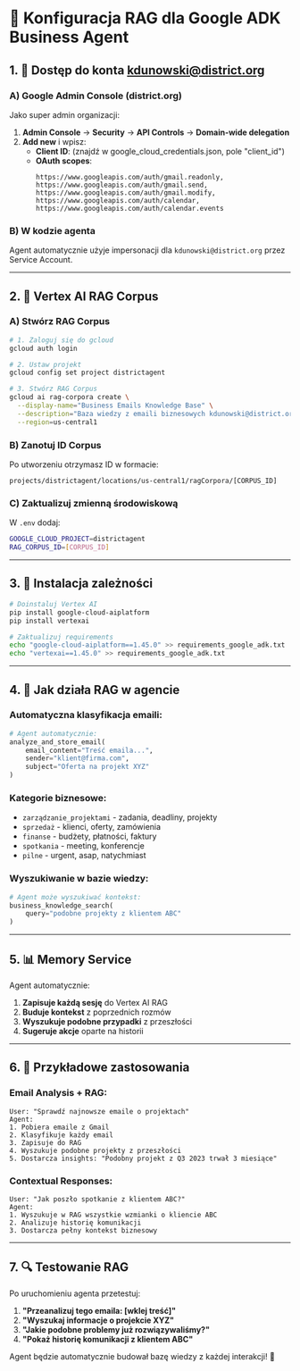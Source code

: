 # 🧠 Konfiguracja RAG dla Google ADK Business Agent

## 1. 📧 Dostęp do konta kdunowski@district.org

### A) Google Admin Console (district.org)
Jako super admin organizacji:

1. **Admin Console** → **Security** → **API Controls** → **Domain-wide delegation**
2. **Add new** i wpisz:
   - **Client ID**: (znajdź w google_cloud_credentials.json, pole "client_id")
   - **OAuth scopes**:
     ```
     https://www.googleapis.com/auth/gmail.readonly,
     https://www.googleapis.com/auth/gmail.send,
     https://www.googleapis.com/auth/gmail.modify,
     https://www.googleapis.com/auth/calendar,
     https://www.googleapis.com/auth/calendar.events
     ```

### B) W kodzie agenta
Agent automatycznie użyje impersonacji dla `kdunowski@district.org` przez Service Account.

---

## 2. 🧠 Vertex AI RAG Corpus

### A) Stwórz RAG Corpus
```bash
# 1. Zaloguj się do gcloud
gcloud auth login

# 2. Ustaw projekt
gcloud config set project districtagent

# 3. Stwórz RAG Corpus
gcloud ai rag-corpora create \
  --display-name="Business Emails Knowledge Base" \
  --description="Baza wiedzy z emaili biznesowych kdunowski@district.org" \
  --region=us-central1
```

### B) Zanotuj ID Corpus
Po utworzeniu otrzymasz ID w formacie:
```
projects/districtagent/locations/us-central1/ragCorpora/[CORPUS_ID]
```

### C) Zaktualizuj zmienną środowiskową
W `.env` dodaj:
```bash
GOOGLE_CLOUD_PROJECT=districtagent
RAG_CORPUS_ID=[CORPUS_ID]
```

---

## 3. 🔧 Instalacja zależności

```bash
# Doinstaluj Vertex AI
pip install google-cloud-aiplatform
pip install vertexai

# Zaktualizuj requirements
echo "google-cloud-aiplatform==1.45.0" >> requirements_google_adk.txt
echo "vertexai==1.45.0" >> requirements_google_adk.txt
```

---

## 4. 🚀 Jak działa RAG w agencie

### Automatyczna klasyfikacja emaili:
```python
# Agent automatycznie:
analyze_and_store_email(
    email_content="Treść emaila...",
    sender="klient@firma.com", 
    subject="Oferta na projekt XYZ"
)
```

### Kategorie biznesowe:
- `zarządzanie_projektami` - zadania, deadliny, projekty
- `sprzedaż` - klienci, oferty, zamówienia  
- `finanse` - budżety, płatności, faktury
- `spotkania` - meeting, konferencje
- `pilne` - urgent, asap, natychmiast

### Wyszukiwanie w bazie wiedzy:
```python
# Agent może wyszukiwać kontekst:
business_knowledge_search(
    query="podobne projekty z klientem ABC"
)
```

---

## 5. 📊 Memory Service

Agent automatycznie:
1. **Zapisuje każdą sesję** do Vertex AI RAG
2. **Buduje kontekst** z poprzednich rozmów
3. **Wyszukuje podobne przypadki** z przeszłości
4. **Sugeruje akcje** oparte na historii

---

## 6. 🎯 Przykładowe zastosowania

### Email Analysis + RAG:
```
User: "Sprawdź najnowsze emaile o projektach"
Agent: 
1. Pobiera emaile z Gmail
2. Klasyfikuje każdy email 
3. Zapisuje do RAG
4. Wyszukuje podobne projekty z przeszłości
5. Dostarcza insights: "Podobny projekt z Q3 2023 trwał 3 miesiące"
```

### Contextual Responses:
```
User: "Jak poszło spotkanie z klientem ABC?"
Agent:
1. Wyszukuje w RAG wszystkie wzmianki o kliencie ABC
2. Analizuje historię komunikacji
3. Dostarcza pełny kontekst biznesowy
```

---

## 7. 🔍 Testowanie RAG

Po uruchomieniu agenta przetestuj:

1. **"Przeanalizuj tego emaila: [wklej treść]"**
2. **"Wyszukaj informacje o projekcie XYZ"**  
3. **"Jakie podobne problemy już rozwiązywaliśmy?"**
4. **"Pokaż historię komunikacji z klientem ABC"**

Agent będzie automatycznie budował bazę wiedzy z każdej interakcji! 🚀 